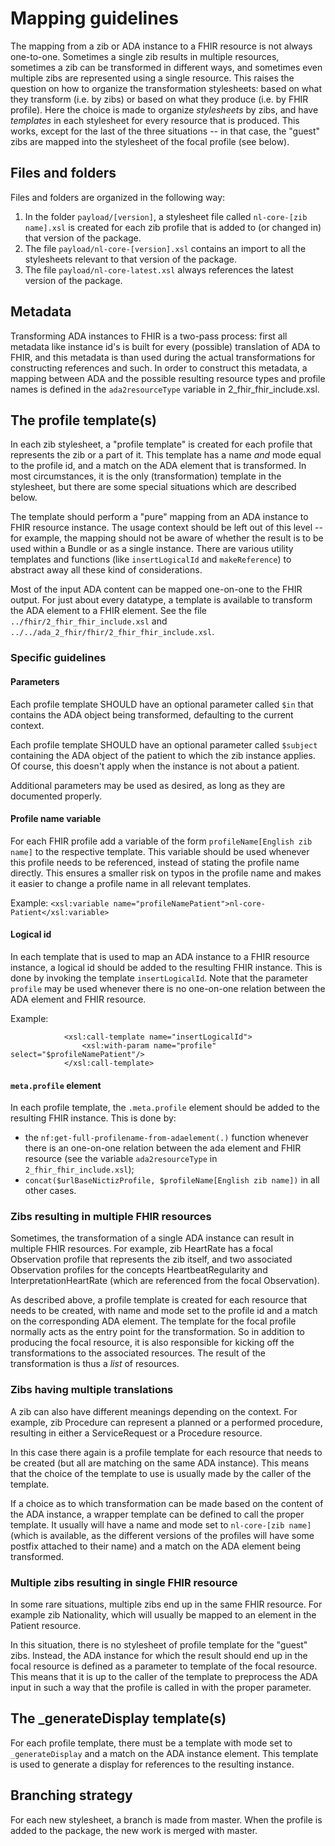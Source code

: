 # Mapping guidelines

The mapping from a zib or ADA instance to a FHIR resource is not always one-to-one. Sometimes a single zib results in multiple resources, sometimes a zib can be transformed in different ways, and sometimes even multiple zibs are represented using a single resource. This raises the question on how to organize the transformation stylesheets: based on what they transform (i.e. by zibs) or based on what they produce (i.e. by FHIR profile). Here the choice is made to organize _stylesheets_ by zibs, and have _templates_ in each stylesheet for every resource that is produced. This works, except for the last of the three situations -- in that case, the "guest" zibs are mapped into the stylesheet of the focal profile (see below).

## Files and folders
Files and folders are organized in the following way:

1. In the folder `payload/[version]`, a stylesheet file called `nl-core-[zib name].xsl` is created for each zib profile that is added to (or changed in) that version of the package.
2. The file `payload/nl-core-[version].xsl` contains an import to all the stylesheets relevant to that version of the package.
3. The file `payload/nl-core-latest.xsl` always references the latest version of the package.

## Metadata

Transforming ADA instances to FHIR is a two-pass process: first all metadata like instance id's is built for every (possible) translation of ADA to FHIR, and this metadata is than used during the actual transformations for constructing references and such. In order to construct this metadata, a mapping between ADA and the possible resulting resource types and profile names is defined in the `ada2resourceType` variable in 2_fhir_fhir_include.xsl.

## The profile template(s)

In each zib stylesheet, a "profile template" is created for each profile that represents the zib or a part of it. This template has a name _and_ mode equal to the profile id, and a match on the ADA element that is transformed. In most circumstances, it is the only (transformation) template in the stylesheet, but there are some special situations which are described below.

The template should perform a "pure" mapping from an ADA instance to FHIR resource instance. The usage context should be left out of this level -- for example, the mapping should not be aware of whether the result is to be used within a Bundle or as a single instance. There are various utility templates and functions (like `insertLogicalId` and `makeReference`) to abstract away all these kind of considerations.

Most of the input ADA content can be mapped one-on-one to the FHIR output. For just about every datatype, a template is available to transform the ADA element to a FHIR element. See the file `../fhir/2_fhir_fhir_include.xsl` and `../../ada_2_fhir/fhir/2_fhir_fhir_include.xsl`.

### Specific guidelines
#### Parameters
Each profile template SHOULD have an optional parameter called `$in` that contains the ADA object being transformed, defaulting to the current context.

Each profile template SHOULD have an optional parameter called `$subject` containing the ADA object of the patient to which the zib instance applies. Of course, this doesn't apply when the instance is not about a patient.

Additional parameters may be used as desired, as long as they are documented properly.

#### Profile name variable
For each FHIR profile add a variable of the form `profileName[English zib name]` to the respective template. This variable should be used whenever this profile needs to be referenced, instead of stating the profile name directly. This ensures a smaller risk on typos in the profile name and makes it easier to change a profile name in all relevant templates.

Example: `<xsl:variable name="profileNamePatient">nl-core-Patient</xsl:variable>`

#### Logical id
In each template that is used to map an ADA instance to a FHIR resource instance, a logical id should be added to the resulting FHIR instance. This is done by invoking the template `insertLogicalId`. Note that the parameter `profile` may be used whenever there is no one-on-one relation between the ADA element and FHIR resource.

Example:

                <xsl:call-template name="insertLogicalId">
                    <xsl:with-param name="profile" select="$profileNamePatient"/>
                </xsl:call-template>

                
#### `meta.profile` element

In each profile template, the `.meta.profile` element should be added to the resulting FHIR instance. This is done by:

* the `nf:get-full-profilename-from-adaelement(.)` function whenever there is an one-on-one relation between the ada element and FHIR resource (see the variable `ada2resourceType` in `2_fhir_fhir_include.xsl`);
* `concat($urlBaseNictizProfile, $profileName[English zib name])` in all other cases.


### Zibs resulting in multiple FHIR resources
Sometimes, the transformation of a single ADA instance can result in multiple FHIR resources. For example, zib HeartRate has a focal Observation profile that represents the zib itself, and two associated Observation profiles for the concepts HeartbeatRegularity and InterpretationHeartRate (which are referenced from the focal Observation).

As described above, a profile template is created for each resource that needs to be created, with name and mode set to the profile id and a match on the corresponding ADA element. The template for the focal profile normally acts as the entry point for the transformation. So in addition to producing the focal resource, it is also responsible for kicking off the transformations to the associated resources. The result of the transformation is thus a _list_ of resources.

### Zibs having multiple translations
A zib can also have different meanings depending on the context. For example, zib Procedure can represent a planned or a performed procedure, resulting in either a ServiceRequest or a Procedure resource.

In this case there again is a profile template for each resource that needs to be created (but all are matching on the same ADA instance). This means that the choice of the template to use is usually made by the caller of the template.

If a choice as to which transformation can be made based on the content of the ADA instance, a wrapper template can be defined to call the proper template. It usually will have a name and mode set to `nl-core-[zib name]` (which is available, as the different versions of the profiles will have some postfix attached to their name) and a match on the ADA element being transformed.

### Multiple zibs resulting in single FHIR resource
In some rare situations, multiple zibs end up in the same FHIR resource. For example zib Nationality, which will usually be mapped to an element in the Patient resource.

In this situation, there is no stylesheet of profile template for the "guest" zibs. Instead, the ADA instance for which the result should end up in the focal resource is defined as a parameter to template of the focal resource. This means that it is up to the caller of the template to preprocess the ADA input in such a way that the profile is called in with the proper parameter.

## The _generateDisplay template(s)

For each profile template, there must be a template with mode set to `_generateDisplay` and a match on the ADA instance element. This template is used to generate a display for references to the resulting instance.

## Branching strategy

For each new stylesheet, a branch is made from master. When the profile is added to the package, the new work is merged with master.